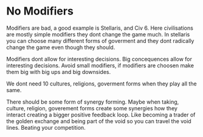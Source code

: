 # No Modifiers

Modifiers are bad, a good example is Stellaris, and Civ 6. Here civilisations are mostly simple modifiers they dont change the game much. In stellaris you can choose many different forms of goverment and they dont radically change the game even though they should.

Modifiers dont allow for interesting decisions. Big concequences allow for interesting decisions. Avoid small modifiers, if modifiers are choosen make them big with big ups and big downsides.

We dont need 10 cultures, religions, goverment forms when they play all the same.

There should be some form of synergy forming. Maybe when taking, culture, religion, goverement forms create some synergies how they interact creating a bigger positive feedback loop. Like becoming a trader of the golden exchange and being part of the void so you can travel the void lines. Beating your competition.
